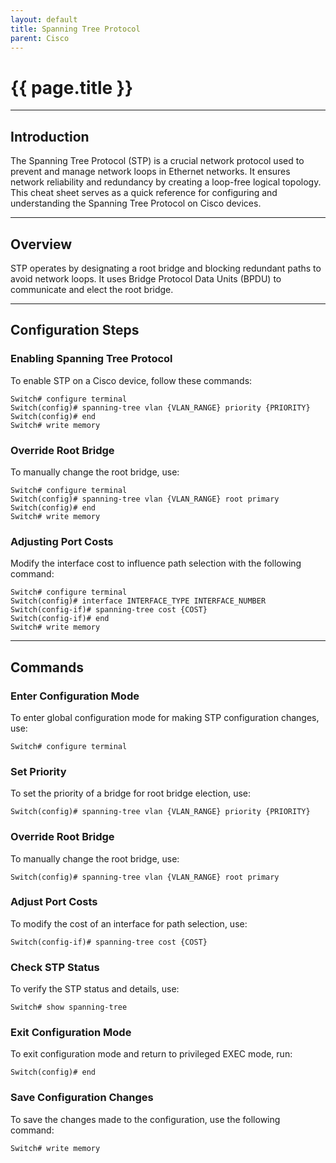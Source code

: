 ```yaml
---
layout: default
title: Spanning Tree Protocol
parent: Cisco
---
```


# {{ page.title }}

______________________________________________________________________

## Introduction

The Spanning Tree Protocol (STP) is a crucial network protocol used to prevent and manage network loops in Ethernet networks. It ensures network reliability and redundancy by creating a loop-free logical topology. This cheat sheet serves as a quick reference for configuring and understanding the Spanning Tree Protocol on Cisco devices.

______________________________________________________________________

## Overview

STP operates by designating a root bridge and blocking redundant paths to avoid network loops. It uses Bridge Protocol Data Units (BPDU) to communicate and elect the root bridge.

______________________________________________________________________

## Configuration Steps

### Enabling Spanning Tree Protocol

To enable STP on a Cisco device, follow these commands:

```
Switch# configure terminal
Switch(config)# spanning-tree vlan {VLAN_RANGE} priority {PRIORITY}
Switch(config)# end
Switch# write memory
```

### Override Root Bridge

To manually change the root bridge, use:

```
Switch# configure terminal
Switch(config)# spanning-tree vlan {VLAN_RANGE} root primary
Switch(config)# end
Switch# write memory
```

### Adjusting Port Costs

Modify the interface cost to influence path selection with the following command:

```
Switch# configure terminal
Switch(config)# interface INTERFACE_TYPE INTERFACE_NUMBER
Switch(config-if)# spanning-tree cost {COST}
Switch(config-if)# end
Switch# write memory
```

______________________________________________________________________

## Commands

### Enter Configuration Mode

To enter global configuration mode for making STP configuration changes, use:

```
Switch# configure terminal
```

### Set Priority

To set the priority of a bridge for root bridge election, use:

```
Switch(config)# spanning-tree vlan {VLAN_RANGE} priority {PRIORITY}
```

### Override Root Bridge

To manually change the root bridge, use:

```
Switch(config)# spanning-tree vlan {VLAN_RANGE} root primary
```

### Adjust Port Costs

To modify the cost of an interface for path selection, use:

```
Switch(config-if)# spanning-tree cost {COST}
```

### Check STP Status

To verify the STP status and details, use:

```
Switch# show spanning-tree
```

### Exit Configuration Mode

To exit configuration mode and return to privileged EXEC mode, run:

```
Switch(config)# end
```

### Save Configuration Changes

To save the changes made to the configuration, use the following command:

```
Switch# write memory
```
